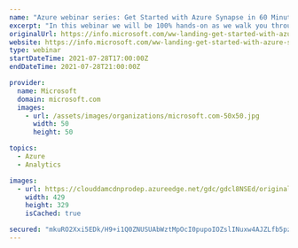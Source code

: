 ```yaml
---
name: "Azure webinar series: Get Started with Azure Synapse in 60 Minutes"
excerpt: "In this webinar we will be 100% hands-on as we walk you through how to get started with your first analytics project using Azure Synapse in just 60 minutes. You’ll hear directly from the engineering team and have subject matter experts online to answer live chat Q&A."
originalUrl: https://info.microsoft.com/ww-landing-get-started-with-azure-synapse-in-60-minutes.html
website: https://info.microsoft.com/ww-landing-get-started-with-azure-synapse-in-60-minutes.html
type: webinar
startDateTime: 2021-07-28T17:00:00Z
endDateTime: 2021-07-28T21:00:00Z

provider:
  name: Microsoft
  domain: microsoft.com
  images:
    - url: /assets/images/organizations/microsoft.com-50x50.jpg
      width: 50
      height: 50

topics:
  - Azure
  - Analytics

images:
  - url: https://clouddamcdnprodep.azureedge.net/gdc/gdcl8NSEd/original
    width: 429
    height: 329
    isCached: true

secured: "mkuRO2Xxi5EDk/H9+i1Q0ZNUSUAbWztMpOcI0pupoIOZslINuxw4AJZLfb5pzh4+ZFforlo4BZ9Rd1riGEuTAKxSLgiTM0kGcBkQ8w6oYypontbzZylnDsFDZmdXuyyJycBun17AtXt5cFO6VBJJhDUkRqwFucUJM+jq79ZdaMQEHCkEe6W6f+veV1tXw+Y6EIXRoXLXjAL5TxnNjbwWoBrYn/2eUJD/5LWGNIi36dvpv+3XF9h9AH78ML4pwxIVkE170gkmC7R8tMfE8cdlb7bU8uUhqE9nxNk8uU/8Ue12bK/uHCNoMuZ9lr1uYyYsglnDnTUodGwo5KqRqpJUBot7NLeZfAy2n+3M47xdbKw=;I6DxRVe71CUhxGVr7kOObQ=="
---
```


